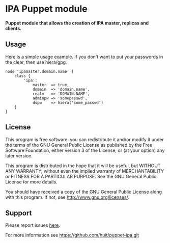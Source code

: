 # IPA Puppet module

**Puppet module that allows the creation of IPA master, replicas and clients.**

## Usage

Here is a simple usage example. If you don't want to put your passwords in the clear, then use hiera/gpg.

    node 'ipamaster.domain.name' {
        class {
            'ipa':
                master  => true,
                domain  => 'domain.name',
                realm   => 'DOMAIN.NAME',
                adminpw => 'somepasswd',
                dspw    => hiera('some_passwd')
        }
    }

## License

This program is free software: you can redistribute it and/or modify
it under the terms of the GNU General Public License as published by
the Free Software Foundation, either version 3 of the License, or
(at your option) any later version.

This program is distributed in the hope that it will be useful,
but WITHOUT ANY WARRANTY; without even the implied warranty of
MERCHANTABILITY or FITNESS FOR A PARTICULAR PURPOSE.  See the
GNU General Public License for more details.

You should have received a copy of the GNU General Public License
along with this program.  If not, see <http://www.gnu.org/licenses/>.

## Support

Please report issues [here](https://github.com/huit/puppet-ipa/issues).

For more information see https://github.com/huit/puppet-ipa.git
